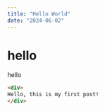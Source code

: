 ```yaml
---
title: "Hello World"
date: "2024-06-02"
---
```

# hello
hello
```html
<div>
Hello, this is my first post!
</div>
```